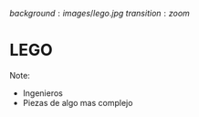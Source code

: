 $background:images/lego.jpg$
$transition:zoom$

# LEGO

Note:

* Ingenieros
* Piezas de algo mas complejo
